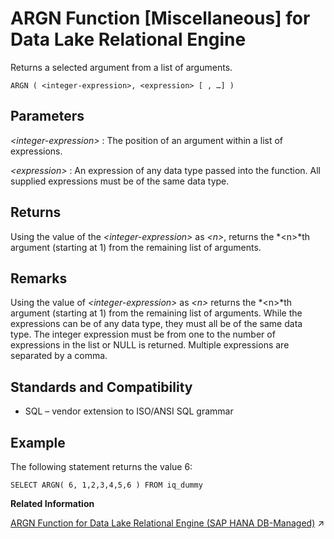 <!-- loioa53342da84f21015892d9495d775376f -->

# ARGN Function \[Miscellaneous\] for Data Lake Relational Engine

Returns a selected argument from a list of arguments.



```
ARGN ( <integer-expression>, <expression> [ , …] )
```



<a name="loioa53342da84f21015892d9495d775376f__ARGN_parm1"/>

## Parameters

 *<integer-expression\>*
 :   The position of an argument within a list of expressions.

  *<expression\>*
 :   An expression of any data type passed into the function. All supplied expressions must be of the same data type.

 

<a name="loioa53342da84f21015892d9495d775376f__ARGN_returns1"/>

## Returns

Using the value of the *<integer-expression\>* as *<n\>*, returns the *<n\>*th argument \(starting at 1\) from the remaining list of arguments.



<a name="loioa53342da84f21015892d9495d775376f__ARGN_remarks1"/>

## Remarks

Using the value of *<integer-expression\>* as *<n\>* returns the *<n\>*th argument \(starting at 1\) from the remaining list of arguments. While the expressions can be of any data type, they must all be of the same data type. The integer expression must be from one to the number of expressions in the list or NULL is returned. Multiple expressions are separated by a comma.



<a name="loioa53342da84f21015892d9495d775376f__ARGN_standards1"/>

## Standards and Compatibility

-   SQL – vendor extension to ISO/ANSI SQL grammar



<a name="loioa53342da84f21015892d9495d775376f__ARGN_examples1"/>

## Example

The following statement returns the value 6:

```
SELECT ARGN( 6, 1,2,3,4,5,6 ) FROM iq_dummy
```

**Related Information**  


[ARGN Function for Data Lake Relational Engine (SAP HANA DB-Managed)](https://help.sap.com/viewer/a898e08b84f21015969fa437e89860c8/2023_1_QRC/en-US/fa3998bd27284db3b8f25033b4130aba.html "Returns a selected argument from a list of arguments.") :arrow_upper_right:

